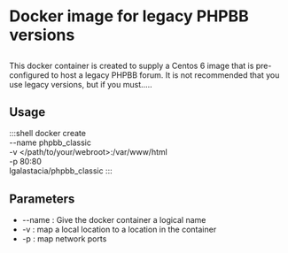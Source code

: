 # Docker image for legacy PHPBB versions

##
This docker container is created to supply a Centos 6 image that is pre-configured to host a legacy PHPBB forum. It is not recommended that you use legacy versions, but if you must.....

## Usage

:::shell
docker create \
 --name phpbb_classic \
 -v </path/to/your/webroot>:/var/www/html \
 -p 80:80 \
 lgalastacia/phpbb_classic 
:::

## Parameters

- --name : Give the docker container a logical name
- -v : map a local location to a location in the container
- -p : map network ports
